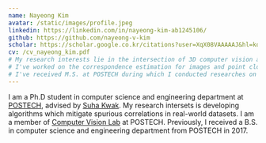 ```yaml
---
name: Nayeong Kim
avatar: /static/images/profile.jpeg
linkedin: https://linkedin.com/in/nayeong-kim-ab1245106/
github: https://github.com/nayeong-v-kim
scholar: https://scholar.google.co.kr/citations?user=XqX08VAAAAAJ&hl=ko&authuser=3
cv: /cv_nayeong_kim.pdf
# My research interests lie in the intersection of 3D computer vision and deep learning.
# I've worked on the correspondence estimation for images and point clouds, efficient 3D perception network architectures, neural rendering and implicit representation.
# I've received M.S. at POSTECH during which I conducted researches on the image matching and point cloud registration.
---
```


I am a Ph.D student in computer science and engineering department at [POSTECH](http://www.postech.ac.kr/eng/), advised by [Suha Kwak](https://suhakwak.github.io/).
My research intersets is developing algorithms which mitigate spurious correlations in real-world datasets.
I am a member of [Computer Vision Lab](http://cvlab.postech.ac.kr) at POSTECH. Previously, I received a B.S. in computer science and engineering department from POSTECH in 2017.
